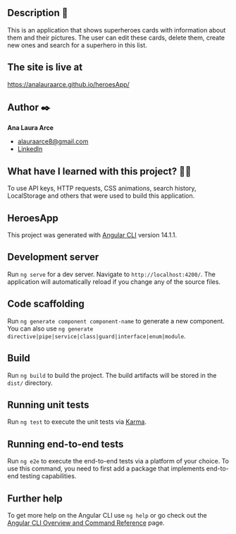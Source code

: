 ## Description 📑

This is an application that shows superheroes cards with information about them and their pictures. The user can edit these cards, delete them, create new ones and search for a superhero in this list.

## The site is live at 
https://analauraarce.github.io/heroesApp/

## Author ✒️
**Ana Laura Arce**

* alauraarce8@gmail.com
* [LinkedIn](https://www.linkedin.com/in/analauraarce/)

## What have I learned with this project? 🙇🏻 

To use API keys, HTTP requests, CSS animations, search history, LocalStorage and others that were used to build this application.

## HeroesApp

This project was generated with [Angular CLI](https://github.com/angular/angular-cli) version 14.1.1.

## Development server

Run `ng serve` for a dev server. Navigate to `http://localhost:4200/`. The application will automatically reload if you change any of the source files.

## Code scaffolding

Run `ng generate component component-name` to generate a new component. You can also use `ng generate directive|pipe|service|class|guard|interface|enum|module`.

## Build

Run `ng build` to build the project. The build artifacts will be stored in the `dist/` directory.

## Running unit tests

Run `ng test` to execute the unit tests via [Karma](https://karma-runner.github.io).

## Running end-to-end tests

Run `ng e2e` to execute the end-to-end tests via a platform of your choice. To use this command, you need to first add a package that implements end-to-end testing capabilities.

## Further help

To get more help on the Angular CLI use `ng help` or go check out the [Angular CLI Overview and Command Reference](https://angular.io/cli) page.
